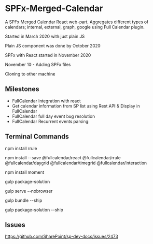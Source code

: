 # SPFx-Merged-Calendar
A SPFx Merged Calendar React web-part. Aggregates different types of calendars; internal, external, graph, google using Full Calendar plugin.

Started in March 2020 with just plain JS

Plain JS component was done by October 2020

SPFx with React started in November 2020

November 10 - Adding SPFx files

Cloning to other machine



Milestones
------------
- FullCalendar Integration with react
- Get calendar information from SP list using Rest API & Display in FullCalendar
- FullCalendar full day event bug resolution
- FullCalendar Recurrent events parsing



Terminal Commands
-------------------
npm install rrule

npm install --save @fullcalendar/react @fullcalendar/rrule @fullcalendar/daygrid @fullcalendar/timegrid @fullcalendar/interaction

npm install moment


gulp package-solution

gulp serve --nobrowser


gulp bundle --ship

gulp package-solution --ship


Issues
--------
https://github.com/SharePoint/sp-dev-docs/issues/2473
